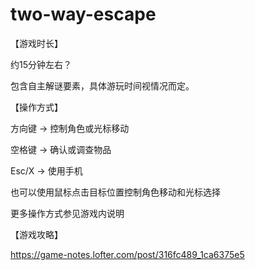 # two-way-escape

【游戏时长】

约15分钟左右？

包含自主解谜要素，具体游玩时间视情况而定。

【操作方式】

方向键 → 控制角色或光标移动

空格键 → 确认或调查物品

Esc/X → 使用手机

也可以使用鼠标点击目标位置控制角色移动和光标选择

更多操作方式参见游戏内说明

【游戏攻略】

https://game-notes.lofter.com/post/316fc489_1ca6375e5
